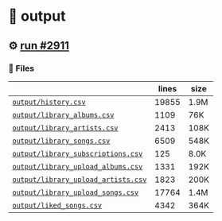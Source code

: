 # 📝  output 

## ⚙️ [run #2911](https://github.com/jwenerd/ytm-dl/actions/runs/12216262827)

### 📁 Files

|                                                                         |lines|size|
|-------------------------------------------------------------------------|-----|----|
|[`output/history.csv` ](output/history.csv)                              |19855|1.9M|
|[`output/library_albums.csv` ](output/library_albums.csv)                |1109 |76K |
|[`output/library_artists.csv` ](output/library_artists.csv)              |2413 |108K|
|[`output/library_songs.csv` ](output/library_songs.csv)                  |6509 |548K|
|[`output/library_subscriptions.csv` ](output/library_subscriptions.csv)  |125  |8.0K|
|[`output/library_upload_albums.csv` ](output/library_upload_albums.csv)  |1331 |192K|
|[`output/library_upload_artists.csv` ](output/library_upload_artists.csv)|1823 |200K|
|[`output/library_upload_songs.csv` ](output/library_upload_songs.csv)    |17764|1.4M|
|[`output/liked_songs.csv` ](output/liked_songs.csv)                      |4342 |364K|